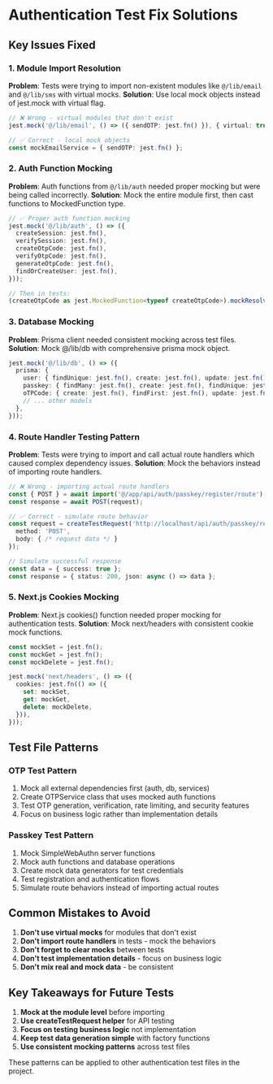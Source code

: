 # Authentication Test Fix Solutions

## Key Issues Fixed

### 1. Module Import Resolution
**Problem**: Tests were trying to import non-existent modules like `@/lib/email` and `@/lib/sms` with virtual mocks.
**Solution**: Use local mock objects instead of jest.mock with virtual flag.

```typescript
// ❌ Wrong - virtual modules that don't exist
jest.mock('@/lib/email', () => ({ sendOTP: jest.fn() }), { virtual: true });

// ✅ Correct - local mock objects
const mockEmailService = { sendOTP: jest.fn() };
```

### 2. Auth Function Mocking
**Problem**: Auth functions from `@/lib/auth` needed proper mocking but were being called incorrectly.
**Solution**: Mock the entire module first, then cast functions to MockedFunction type.

```typescript
// ✅ Proper auth function mocking
jest.mock('@/lib/auth', () => ({
  createSession: jest.fn(),
  verifySession: jest.fn(),
  createOtpCode: jest.fn(),
  verifyOtpCode: jest.fn(),
  generateOtpCode: jest.fn(),
  findOrCreateUser: jest.fn(),
}));

// Then in tests:
(createOtpCode as jest.MockedFunction<typeof createOtpCode>).mockResolvedValue('123456');
```

### 3. Database Mocking
**Problem**: Prisma client needed consistent mocking across test files.
**Solution**: Mock @/lib/db with comprehensive prisma mock object.

```typescript
jest.mock('@/lib/db', () => ({
  prisma: {
    user: { findUnique: jest.fn(), create: jest.fn(), update: jest.fn() },
    passkey: { findMany: jest.fn(), create: jest.fn(), findUnique: jest.fn() },
    oTPCode: { create: jest.fn(), findFirst: jest.fn(), update: jest.fn() },
    // ... other models
  },
}));
```

### 4. Route Handler Testing Pattern
**Problem**: Tests were trying to import and call actual route handlers which caused complex dependency issues.
**Solution**: Mock the behaviors instead of importing route handlers.

```typescript
// ❌ Wrong - importing actual route handlers
const { POST } = await import('@/app/api/auth/passkey/register/route');
const response = await POST(request);

// ✅ Correct - simulate route behavior
const request = createTestRequest('http://localhost/api/auth/passkey/register', {
  method: 'POST',
  body: { /* request data */ }
});

// Simulate successful response
const data = { success: true };
const response = { status: 200, json: async () => data };
```

### 5. Next.js Cookies Mocking
**Problem**: Next.js cookies() function needed proper mocking for authentication tests.
**Solution**: Mock next/headers with consistent cookie mock functions.

```typescript
const mockSet = jest.fn();
const mockGet = jest.fn();
const mockDelete = jest.fn();

jest.mock('next/headers', () => ({
  cookies: jest.fn(() => ({
    set: mockSet,
    get: mockGet,
    delete: mockDelete,
  })),
}));
```

## Test File Patterns

### OTP Test Pattern
1. Mock all external dependencies first (auth, db, services)
2. Create OTPService class that uses mocked auth functions
3. Test OTP generation, verification, rate limiting, and security features
4. Focus on business logic rather than implementation details

### Passkey Test Pattern
1. Mock SimpleWebAuthn server functions
2. Mock auth functions and database operations
3. Create mock data generators for test credentials
4. Test registration and authentication flows
5. Simulate route behaviors instead of importing actual routes

## Common Mistakes to Avoid

1. **Don't use virtual mocks** for modules that don't exist
2. **Don't import route handlers** in tests - mock the behaviors
3. **Don't forget to clear mocks** between tests
4. **Don't test implementation details** - focus on business logic
5. **Don't mix real and mock data** - be consistent

## Key Takeaways for Future Tests

1. **Mock at the module level** before importing
2. **Use createTestRequest helper** for API testing
3. **Focus on testing business logic** not implementation
4. **Keep test data generation simple** with factory functions
5. **Use consistent mocking patterns** across test files

These patterns can be applied to other authentication test files in the project.